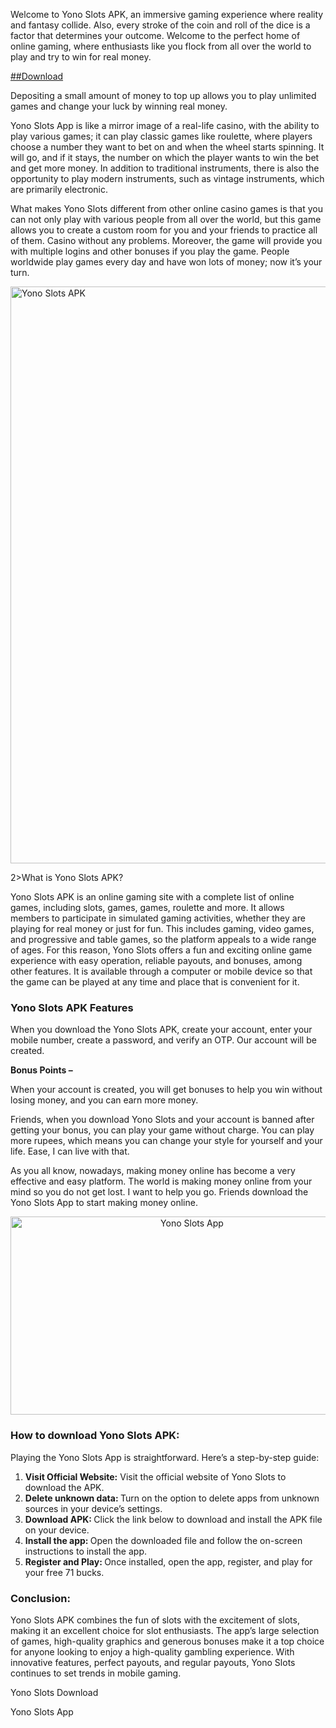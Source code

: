 <p>Welcome to Yono Slots APK, an immersive gaming experience where reality and fantasy collide. Also, every stroke of the coin and roll of the dice is a factor that determines your outcome. Welcome to the perfect home of online gaming, where enthusiasts like you flock from all over the world to play and try to win for real money. 
  
[##Download](https://apkresult.in/en/yono-slots-apk)

 Depositing a small amount of money to top up allows you to play unlimited games and change your luck by winning real money.</p><p>Yono Slots App is like a mirror image of a real-life casino, with the ability to play various games; it can play classic games like roulette, where players choose a number they want to bet on and when the wheel starts spinning. It will go, and if it stays, the number on which the player wants to win the bet and get more money. In addition to traditional instruments, there is also the opportunity to play modern instruments, such as vintage instruments, which are primarily electronic. </p><p>What makes Yono Slots different from other online casino games is that you can not only play with various people from all over the world, but this game allows you to create a custom room for you and your friends to practice all of them. Casino without any problems. Moreover, the game will provide you with multiple logins and other bonuses if you play the game. People worldwide play games every day and have won lots of money; now it’s your turn.</p><p><img src="https://static.modapkload.com/yono-slots-apk.jpg" alt="Yono Slots APK" style="width: 923px;"><br></p>2>What is Yono Slots APK?</h2><p>Yono Slots APK is an online gaming site with a complete list of online games, including slots, games, games, roulette and more. It allows members to participate in simulated gaming activities, whether they are playing for real money or just for fun. This includes gaming, video games, and progressive and table games, so the platform appeals to a wide range of ages. For this reason, Yono Slots offers a fun and exciting online game experience with easy operation, reliable payouts, and bonuses, among other features. It is available through a computer or mobile device so that the game can be played at any time and place that is convenient for it.</p><h3>Yono Slots APK Features</h3><p>When you download the Yono Slots APK, create your account, enter your mobile number, create a password, and verify an OTP. Our account will be created.</p><p><b>Bonus Points –</b></p><p>When your account is created, you will get bonuses to help you win without losing money, and you can earn more money.</p><p>Friends, when you download Yono Slots and your account is banned after getting your bonus, you can play your game without charge. You can play more rupees, which means you can change your style for yourself and your life. Ease, I can live with that.</p><p>As you all know, nowadays, making money online has become a very effective and easy platform. The world is making money online from your mind so you do not get lost. I want to help you go. Friends download the Yono Slots App to start making money online.</p><p style="text-align: center; "><img src="https://static.modapkload.com/yono-slots-app.jpg" alt="Yono Slots App" style="width: 565px; height: 317.068px;"><br></p><h3>How to download Yono Slots APK:</h3><p>Playing the Yono Slots App is straightforward. Here’s a step-by-step guide:</p><ol><li><b>Visit Official Website:</b> Visit the official website of Yono Slots to download the APK.</li><li><b>Delete unknown data: </b>Turn on the option to delete apps from unknown sources in your device’s settings.</li><li><b>Download APK: </b>Click the link below to download and install the APK file on your device.</li><li><b>Install the app: </b>Open the downloaded file and follow the on-screen instructions to install the app.</li><li><b>Register and Play: </b>Once installed, open the app, register, and play for your free 71 bucks.</li></ol><h3>Conclusion:</h3><p>Yono Slots APK combines the fun of slots with the excitement of slots, making it an excellent choice for slot enthusiasts. The app’s large selection of games, high-quality graphics and generous bonuses make it a top choice for anyone looking to enjoy a high-quality gambling experience. With innovative features, perfect payouts, and regular payouts, Yono Slots continues to set trends in 
mobile gaming.</p>

Yono Slots Download

Yono Slots App
